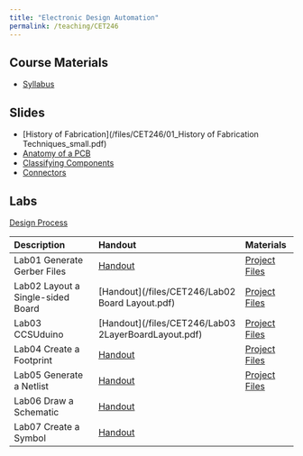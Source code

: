 ```yaml
---
title: "Electronic Design Automation"
permalink: /teaching/CET246
---
```



## Course Materials
* [Syllabus](/files/CET246/CET246_FA19_Syllabus.pdf)  

## Slides  
* [History of Fabrication](/files/CET246/01_History of Fabrication Techniques_small.pdf)  
* [Anatomy of a PCB](/files/CET246/02_AnatomyOfAPCB.pdf)  
* [Classifying Components](/files/CET246/05_Components.pdf)  
* [Connectors](/files/CET246/04_Connectors.pdf)  

## Labs
[Design Process](/files/CET246/CET246_MapOfLabs.png)  

| Description                       | Handout                                          | Materials                                        |
| :--------------------             | :-----------------------                         | :-----                                           |
| Lab01 Generate Gerber Files       | [Handout](/files/CET246/Lab01_Generate_Gerber_Files.pdf) | [Project Files](/files/CET246/Lab01_Example.zip)  |
| Lab02 Layout a Single-sided Board | [Handout](/files/CET246/Lab02 Board Layout.pdf) | [Project Files](/files/CET246/Lab02Blinky.zip) |
| Lab03 CCSUduino                   | [Handout](/files/CET246/Lab03 2LayerBoardLayout.pdf) | [Project Files](/files/CET246/Lab03CCSUduino.zip) |
| Lab04 Create a Footprint          | [Handout](/files/CET246/Lab04Footprint.pdf) | [Project Files](/files/CET246/Lab04Footprint.zip) |
| Lab05 Generate a Netlist          | [Handout](/files/CET246/Lab05Netlist.pdf) | [Project Files](/files/CET246/Lab05Netlist.zip) |
| Lab06 Draw a Schematic            | [Handout](/files/CET246/Lab06Schematic.pdf) |                                                  |
| Lab07 Create a Symbol             | [Handout](/files/CET246/) |                                                  |
